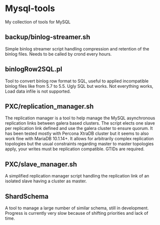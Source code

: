 # Mysql-tools
My collection of tools for MySQL

backup/binlog-streamer.sh
-------------------------

Simple binlog streamer script handling compression and retention of the binlog files.  Needs to be called by crond every hours.

binlogRow2SQL.pl
----------------

Tool to convert binlog row format to SQL, useful to applied incompatible binlog files like from 5.7 to 5.5.  Ugly SQL but works.  Not everything works, Load data infile is not supported.

PXC/replication_manager.sh
--------------------------

The replication manager is a tool to help manage the MySQL asynchronous replication links between galera based clusters.  The script elects one slave per replication link defined and use the galera cluster to ensure quorum.  It has been tested mostly with Percona XtraDB cluster but it seems to also work fine with MariaDB 10.1.14+. It allows for arbitrarily complex replication topologies but the usual constraints regarding master to master topologies apply, your writes must be replication compatible. GTIDs are required.

PXC/slave_manager.sh
--------------------

A simplified replication manager script handling the replication link of an isolated slave having a cluster as master.

ShardSchema
-----------

A tool to manage a large number of similar schema, still in development. Progress is currently very slow because of shifting priorities and lack of time.

